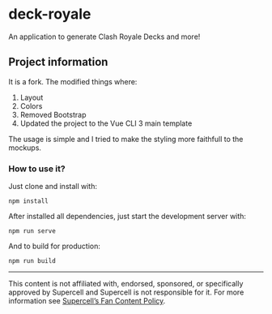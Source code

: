 # deck-royale
An application to generate Clash Royale Decks and more!

## Project information
It is a fork. The modified things where:
1. Layout
2. Colors
3. Removed Bootstrap
4. Updated the project to the Vue CLI 3 main template

The usage is simple and I tried to make the styling more faithfull to the mockups.

### How to use it?
Just clone and install with:
```
npm install
```

After installed all dependencies, just start the development server with:
```
npm run serve
```

And to build for production:
```
npm run build
```

----------
This content is not affiliated with, endorsed, sponsored, or specifically approved by Supercell and Supercell is not responsible for it. For more information see [Supercell’s Fan Content Policy](http://www.supercell.com/fan-content-policy).